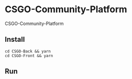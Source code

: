 # CSGO-Community-Platform
CSGO-Community-Platform
## Install
```
cd CSGO-Back && yarn
cd CSGO-Front && yarn
```
## Run
